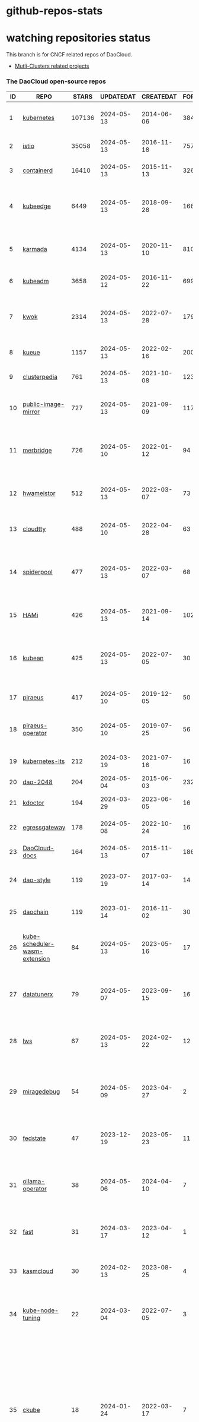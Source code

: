 # github-repos-stats

# watching repositories status

This branch is for CNCF related repos of DaoCloud.
- [Mutli-Clusters related projects](https://github.com/pacoxu/github-repos-stats/tree/multi-clusters)


<!--START_SECTION:github_repos-->
### The DaoCloud open-source repos
| ID |                                               REPO                                                | STARS  | UPDATEDAT  | CREATEDAT  | FORKSCOUNT |                                                                                                                     DESCRIPTIONS                                                                                                                     |
|----|---------------------------------------------------------------------------------------------------|--------|------------|------------|------------|------------------------------------------------------------------------------------------------------------------------------------------------------------------------------------------------------------------------------------------------------|
|  1 | [kubernetes](https://github.com/kubernetes/kubernetes)                                            | 107136 | 2024-05-13 | 2014-06-06 |      38498 | Production-Grade Container Scheduling and Management                                                                                                                                                                                                 |
|  2 | [istio](https://github.com/istio/istio)                                                           |  35058 | 2024-05-13 | 2016-11-18 |       7578 | Connect, secure, control, and observe services.                                                                                                                                                                                                      |
|  3 | [containerd](https://github.com/containerd/containerd)                                            |  16410 | 2024-05-13 | 2015-11-13 |       3265 | An open and reliable container runtime                                                                                                                                                                                                               |
|  4 | [kubeedge](https://github.com/kubeedge/kubeedge)                                                  |   6449 | 2024-05-13 | 2018-09-28 |       1663 | Kubernetes Native Edge Computing Framework (project under CNCF)                                                                                                                                                                                      |
|  5 | [karmada](https://github.com/karmada-io/karmada)                                                  |   4134 | 2024-05-13 | 2020-11-10 |        810 | Open, Multi-Cloud, Multi-Cluster Kubernetes Orchestration                                                                                                                                                                                            |
|  6 | [kubeadm](https://github.com/kubernetes/kubeadm)                                                  |   3658 | 2024-05-12 | 2016-11-22 |        699 | Aggregator for issues filed against kubeadm                                                                                                                                                                                                          |
|  7 | [kwok](https://github.com/kubernetes-sigs/kwok)                                                   |   2314 | 2024-05-13 | 2022-07-28 |        179 | Kubernetes WithOut Kubelet -  Simulates thousands of Nodes and Clusters.                                                                                                                                                                             |
|  8 | [kueue](https://github.com/kubernetes-sigs/kueue)                                                 |   1157 | 2024-05-13 | 2022-02-16 |        200 | Kubernetes-native Job Queueing                                                                                                                                                                                                                       |
|  9 | [clusterpedia](https://github.com/clusterpedia-io/clusterpedia)                                   |    761 | 2024-05-13 | 2021-10-08 |        123 | The Encyclopedia of Kubernetes clusters                                                                                                                                                                                                              |
| 10 | [public-image-mirror](https://github.com/DaoCloud/public-image-mirror)                            |    727 | 2024-05-13 | 2021-09-09 |        117 | 很多镜像都在国外。比如 gcr 。国内下载很慢，需要加速。                                                                                                                                                                                                |
| 11 | [merbridge](https://github.com/merbridge/merbridge)                                               |    726 | 2024-05-10 | 2022-01-12 |         94 | Use eBPF to speed up your Service Mesh like crossing an Einstein-Rosen Bridge.                                                                                                                                                                       |
| 12 | [hwameistor](https://github.com/hwameistor/hwameistor)                                            |    512 | 2024-05-13 | 2022-03-07 |         73 | Hwameistor is an HA local storage system for cloud-native stateful workloads.                                                                                                                                                                        |
| 13 | [cloudtty](https://github.com/cloudtty/cloudtty)                                                  |    488 | 2024-05-10 | 2022-04-28 |         63 | A Friendly Kubernetes CloudShell (Web Terminal) !                                                                                                                                                                                                    |
| 14 | [spiderpool](https://github.com/spidernet-io/spiderpool)                                          |    477 | 2024-05-13 | 2022-03-07 |         68 | Underlay and RDMA network solution of the Kubernetes, for bare metal, VM and any public cloud                                                                                                                                                        |
| 15 | [HAMi](https://github.com/Project-HAMi/HAMi)                                                      |    426 | 2024-05-13 | 2021-09-14 |        102 | Heterogeneous AI Computing Virtualization Middleware                                                                                                                                                                                                 |
| 16 | [kubean](https://github.com/kubean-io/kubean)                                                     |    425 | 2024-05-13 | 2022-07-05 |         30 |  :seedling: Product ready cluster lifecycle management toolchains based on kubespray and other cluster LCM engine.                                                                                                                                   |
| 17 | [piraeus](https://github.com/piraeusdatastore/piraeus)                                            |    417 | 2024-05-10 | 2019-12-05 |         50 | High Available Datastore for Kubernetes                                                                                                                                                                                                              |
| 18 | [piraeus-operator](https://github.com/piraeusdatastore/piraeus-operator)                          |    350 | 2024-05-10 | 2019-07-25 |         56 | The Piraeus Operator manages LINSTOR clusters in Kubernetes.                                                                                                                                                                                         |
| 19 | [kubernetes-lts](https://github.com/klts-io/kubernetes-lts)                                       |    212 | 2024-03-19 | 2021-07-16 |         16 | Kubernetes LTS(long term support)                                                                                                                                                                                                                    |
| 20 | [dao-2048](https://github.com/DaoCloud/dao-2048)                                                  |    204 | 2024-05-04 | 2015-06-03 |       2329 | 2048 is a number puzzle game.                                                                                                                                                                                                                        |
| 21 | [kdoctor](https://github.com/kdoctor-io/kdoctor)                                                  |    194 | 2024-03-29 | 2023-06-05 |         16 | data plane testing utility of cloud native                                                                                                                                                                                                           |
| 22 | [egressgateway](https://github.com/spidernet-io/egressgateway)                                    |    178 | 2024-05-08 | 2022-10-24 |         16 | Network egress policy for Kubernetes                                                                                                                                                                                                                 |
| 23 | [DaoCloud-docs](https://github.com/DaoCloud/DaoCloud-docs)                                        |    164 | 2024-05-13 | 2015-11-07 |        186 | DaoCloud Enterprise 5.0 Documentation                                                                                                                                                                                                                |
| 24 | [dao-style](https://github.com/DaoCloud/dao-style)                                                |    119 | 2023-07-19 | 2017-03-14 |         14 | 🎉 A high quality component library built on Vue.js 2.0                                                                                                                                                                                              |
| 25 | [daochain](https://github.com/DaoCloud/daochain)                                                  |    119 | 2023-01-14 | 2016-11-02 |         30 | Docker image verification system based on Ethereum                                                                                                                                                                                                   |
| 26 | [kube-scheduler-wasm-extension](https://github.com/kubernetes-sigs/kube-scheduler-wasm-extension) |     84 | 2024-05-13 | 2023-05-16 |         17 | All the things to make the scheduler extendable with wasm.                                                                                                                                                                                           |
| 27 | [datatunerx](https://github.com/DataTunerX/datatunerx)                                            |     79 | 2024-05-07 | 2023-09-15 |         16 | Large language model fine-tuning capabilities based on cloud native and distributed computing.                                                                                                                                                       |
| 28 | [lws](https://github.com/kubernetes-sigs/lws)                                                     |     67 | 2024-05-13 | 2024-02-22 |         12 | LeaderWorkerSet: An API for deploying a group of pods as a unit of replication                                                                                                                                                                       |
| 29 | [miragedebug](https://github.com/miragedebug/miragedebug)                                         |     54 | 2024-05-09 | 2023-04-27 |          2 | MirageDebug: Local remote debugging for Kubernetes apps, enabling fully authentic environment debugging.                                                                                                                                             |
| 30 | [fedstate](https://github.com/fedstate/fedstate)                                                  |     47 | 2023-12-19 | 2023-05-23 |         11 | Federated middleware based on Karmada                                                                                                                                                                                                                |
| 31 | [ollama-operator](https://github.com/nekomeowww/ollama-operator)                                  |     38 | 2024-05-06 | 2024-04-10 |          7 | Yet another operator for running large language models on Kubernetes with ease. Powered by Ollama! 🐫                                                                                                                                                |
| 32 | [fast](https://github.com/Fish-pro/fast)                                                          |     31 | 2024-03-17 | 2023-04-12 |          1 | Fast is a Kubernetes CNI based on eBPF implementation                                                                                                                                                                                                |
| 33 | [kasmcloud](https://github.com/wasmCloud/kasmcloud)                                               |     30 | 2024-02-13 | 2023-08-25 |          4 | Running and managing Wasm(actors) and capability providers in Kubernetes                                                                                                                                                                             |
| 34 | [kube-node-tuning](https://github.com/kubean-io/kube-node-tuning)                                 |     22 | 2024-03-04 | 2022-07-05 |          3 | Manage kubernetes node-level kernel tuning ( using sysctl ).                                                                                                                                                                                         |
| 35 | [ckube](https://github.com/DaoCloud/ckube)                                                        |     18 | 2024-01-24 | 2022-03-17 |          7 | Kubernetes APIServer 高性能代理组件，代理 APIServer 的 List 请求，其它类型的请求会直接反向代理到原生 APIServer。 CKube 还额外支持了分页、搜索和索引等功能。 并且，CKube 100% 兼容原生 kubectl 和 kube client sdk，只需要简单的配置即可实现全局替换。 |
| 36 | [spiderdoctor](https://github.com/spidernet-io/spiderdoctor)                                      |     12 | 2024-03-29 | 2022-11-11 |          3 | spiderdoctor                                                                                                                                                                                                                                         |
| 37 | [ropee](https://github.com/DaoCloud/ropee)                                                        |      8 | 2022-03-27 | 2019-07-08 |          0 | A scalable prometheus remote storage adapter for splunk.                                                                                                                                                                                             |
| 38 | [llmlite](https://github.com/InftyAI/llmlite)                                                     |      5 | 2024-05-07 | 2023-09-05 |          2 | 🌵 A library helps to communicate with all kinds of LLMs consistently.                                                                                                                                                                               |
| 39 | [meta-server](https://github.com/DataTunerX/meta-server)                                          |      4 | 2023-11-17 | 2023-09-15 |          4 | meta-server                                                                                                                                                                                                                                          |
| 40 | [drbd-adapter](https://github.com/hwameistor/drbd-adapter)                                        |      4 | 2024-04-26 | 2022-08-29 |          6 | A DRBD kernel loader that auto-adapts OS distros                                                                                                                                                                                                     |
| 41 | [kube-activator](https://github.com/wzshiming/kube-activator)                                     |      4 | 2023-10-20 | 2023-09-24 |          2 | kube-activator                                                                                                                                                                                                                                       |
| 42 | [jitdi](https://github.com/wzshiming/jitdi)                                                       |      3 | 2024-04-24 | 2024-04-11 |          1 | Just in Time Distribution Image                                                                                                                                                                                                                      |



#### Skipped repos
kubernetes/kubespray<!--END_SECTION:github_repos-->

# Build

docker build . -t github-repo-stats:v0.1.0

following https://github.com/yihong0618/github-readme-stats style.

